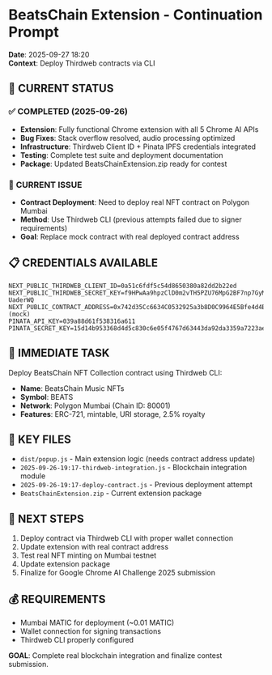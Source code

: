 # BeatsChain Extension - Continuation Prompt
**Date**: 2025-09-27 18:20  
**Context**: Deploy Thirdweb contracts via CLI

## 🎯 **CURRENT STATUS**

### ✅ **COMPLETED (2025-09-26)**
- **Extension**: Fully functional Chrome extension with all 5 Chrome AI APIs
- **Bug Fixes**: Stack overflow resolved, audio processing optimized
- **Infrastructure**: Thirdweb Client ID + Pinata IPFS credentials integrated
- **Testing**: Complete test suite and deployment documentation
- **Package**: Updated BeatsChainExtension.zip ready for contest

### 🔄 **CURRENT ISSUE**
- **Contract Deployment**: Need to deploy real NFT contract on Polygon Mumbai
- **Method**: Use Thirdweb CLI (previous attempts failed due to signer requirements)
- **Goal**: Replace mock contract with real deployed contract address

## 📋 **CREDENTIALS AVAILABLE**
```env
NEXT_PUBLIC_THIRDWEB_CLIENT_ID=0a51c6fdf5c54d8650380a82dd2b22ed
NEXT_PUBLIC_THIRDWEB_SECRET_KEY=f9HPwAa9hpzClD0m2vTH5PZU76MpG2BF7np7GyMdSb1ZFixgiREHqKq9gYxiwXATi8alyNM_SRM_yu-UaderWQ
NEXT_PUBLIC_CONTRACT_ADDRESS=0x742d35Cc6634C0532925a3b8D0C9964E5Bfe4d4B (mock)
PINATA_API_KEY=039a88d61f538316a611
PINATA_SECRET_KEY=15d14b953368d4d5c830c6e05f4767d63443da92da3359a7223ae115315beb91
```

## 🎯 **IMMEDIATE TASK**
Deploy BeatsChain NFT Collection contract using Thirdweb CLI:
- **Name**: BeatsChain Music NFTs
- **Symbol**: BEATS  
- **Network**: Polygon Mumbai (Chain ID: 80001)
- **Features**: ERC-721, mintable, URI storage, 2.5% royalty

## 📁 **KEY FILES**
- `dist/popup.js` - Main extension logic (needs contract address update)
- `2025-09-26-19:17-thirdweb-integration.js` - Blockchain integration module
- `2025-09-26-19:17-deploy-contract.js` - Previous deployment attempt
- `BeatsChainExtension.zip` - Current extension package

## 🚀 **NEXT STEPS**
1. Deploy contract via Thirdweb CLI with proper wallet connection
2. Update extension with real contract address
3. Test real NFT minting on Mumbai testnet
4. Update extension package
5. Finalize for Google Chrome AI Challenge 2025 submission

## 💰 **REQUIREMENTS**
- Mumbai MATIC for deployment (~0.01 MATIC)
- Wallet connection for signing transactions
- Thirdweb CLI properly configured

**GOAL**: Complete real blockchain integration and finalize contest submission.